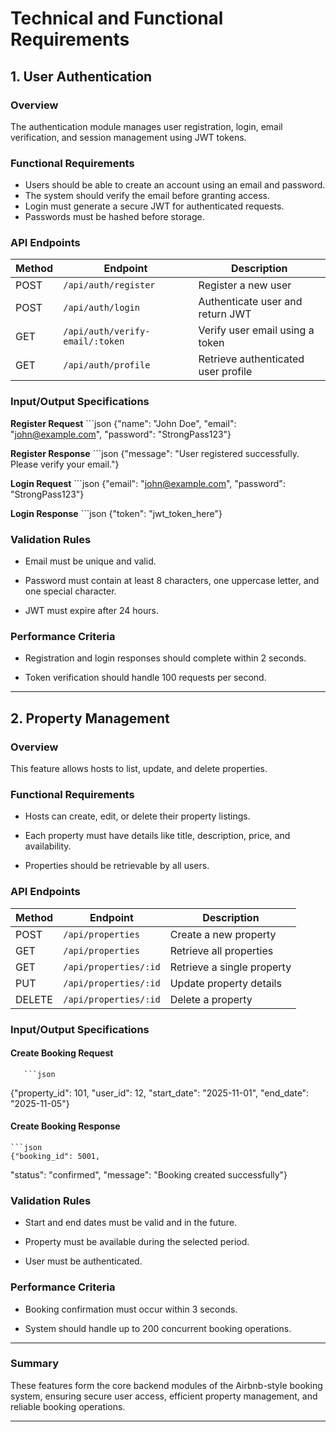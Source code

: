 # Technical and Functional Requirements

## 1. User Authentication

### **Overview**
The authentication module manages user registration, login, email verification, and session management using JWT tokens.

### **Functional Requirements**
- Users should be able to create an account using an email and password.
- The system should verify the email before granting access.
- Login must generate a secure JWT for authenticated requests.
- Passwords must be hashed before storage.

### **API Endpoints**

| Method | Endpoint | Description |
|---------|-----------|-------------|
| POST | `/api/auth/register` | Register a new user |
| POST | `/api/auth/login` | Authenticate user and return JWT |
| GET | `/api/auth/verify-email/:token` | Verify user email using a token |
| GET | `/api/auth/profile` | Retrieve authenticated user profile |

### **Input/Output Specifications**

**Register Request**
    ```json
        {"name": "John Doe",
  "email": "john@example.com",
  "password": "StrongPass123"}

**Register Response**
    ```json
    {"message": "User registered successfully. Please verify your email."}


**Login Request**
    ```json
    {"email": "john@example.com",
  "password": "StrongPass123"}

**Login Response**
    ```json
    {"token": "jwt_token_here"}



### **Validation Rules**

- Email must be unique and valid.

- Password must contain at least 8 characters, one uppercase letter, and one special character.

- JWT must expire after 24 hours.

### **Performance Criteria**

- Registration and login responses should complete within 2 seconds.

- Token verification should handle 100 requests per second.

---

## 2. Property Management
### **Overview**

This feature allows hosts to list, update, and delete properties.

### Functional Requirements

- Hosts can create, edit, or delete their property listings.

- Each property must have details like title, description, price, and availability.

- Properties should be retrievable by all users.

### API Endpoints

| Method | Endpoint              | Description                |
| ------ | --------------------- | -------------------------- |
| POST   | `/api/properties`     | Create a new property      |
| GET    | `/api/properties`     | Retrieve all properties    |
| GET    | `/api/properties/:id` | Retrieve a single property |
| PUT    | `/api/properties/:id` | Update property details    |
| DELETE | `/api/properties/:id` | Delete a property          |


### Input/Output Specifications


#### Create Booking Request
       ```json
   {"property_id": 101,
  "user_id": 12,
  "start_date": "2025-11-01",
  "end_date": "2025-11-05"}

#### Create Booking Response
    ```json
    {"booking_id": 5001,
  "status": "confirmed",
  "message": "Booking created successfully"}


### Validation Rules

- Start and end dates must be valid and in the future.

- Property must be available during the selected period.

- User must be authenticated.

### Performance Criteria

- Booking confirmation must occur within 3 seconds.

- System should handle up to 200 concurrent booking operations.

---

### Summary

These features form the core backend modules of the Airbnb-style booking system, ensuring secure user access, efficient property management, and reliable booking operations.

---
